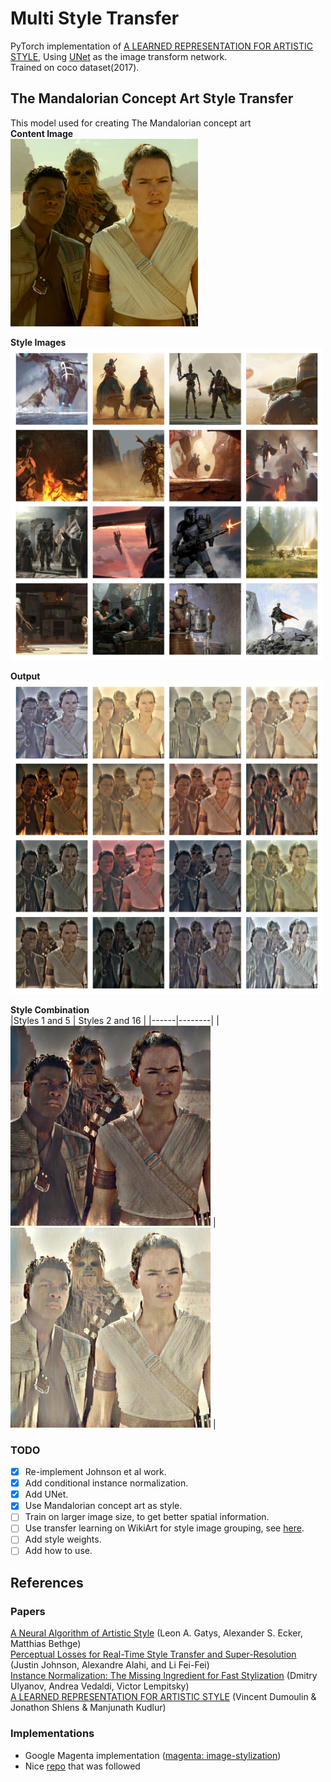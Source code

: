 # Multi Style Transfer
PyTorch implementation of [A LEARNED REPRESENTATION FOR ARTISTIC STYLE](https://arxiv.org/pdf/1610.07629.pdf), Using [UNet](https://arxiv.org/pdf/1505.04597.pdf) as the image transform network.  
Trained on coco dataset(2017).
  
## The Mandalorian Concept Art Style Transfer

This model used for creating The Mandalorian concept art  
**Content Image**  
<img src="./docs/content.jpg" height="300" width="300"/>
  
**Style Images**  
<img src="./docs/styles.jpg" height="500" width="500"/>

**Output**  
<img src="./docs/styled.jpg" height="500" width="500"/>

**Style Combination**  
|Styles 1 and 5 | Styles 2 and 16 |
|------|--------|
| <img src="./docs/gen[0, 4].jpg" height="320" width="320"/> |<img src="./docs/gen[1, 15].jpg" height="320" width="320"/> |

### TODO 
- [X] Re-implement Johnson et al work.
- [X] Add conditional instance normalization.
- [X] Add UNet.
- [X] Use Mandalorian concept art as style.
- [ ] Train on larger image size, to get better spatial information.
- [ ] Use transfer learning on WikiArt for style image grouping, see [here](https://openaccess.thecvf.com/content_ECCV_2018/papers/Artsiom_Sanakoyeu_A_Style-aware_Content_ECCV_2018_paper.pdf).
- [ ] Add style weights.
- [ ] Add how to use.

## References
### Papers
[A Neural Algorithm of Artistic Style](https://arxiv.org/pdf/1508.06576.pdf) (Leon A. Gatys, Alexander S. Ecker, Matthias Bethge)  
[Perceptual Losses for Real-Time Style Transfer and Super-Resolution](https://cs.stanford.edu/people/jcjohns/papers/eccv16/JohnsonECCV16.pdf) (Justin Johnson, Alexandre Alahi, and Li Fei-Fei)  
[Instance Normalization: The Missing Ingredient for Fast Stylization](https://arxiv.org/pdf/1607.08022.pdf) (Dmitry Ulyanov, Andrea Vedaldi, Victor Lempitsky)  
[A LEARNED REPRESENTATION FOR ARTISTIC STYLE](https://arxiv.org/pdf/1610.07629.pdf) (Vincent Dumoulin & Jonathon Shlens & Manjunath Kudlur)  

### Implementations
  * Google Magenta implementation ([magenta: image-stylization](https://github.com/tensorflow/magenta/tree/master/magenta/models/image_stylization))
  * Nice [repo](https://github.com/kewellcjj/pytorch-multiple-style-transfer) that was followed 
